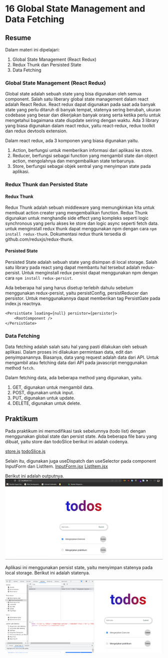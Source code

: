 # 16 Global State Management and Data Fetching

## Resume

Dalam materi ini dipelajari:

1. Global State Management (React Redux)
2. Redux Thunk dan Persisted State
3. Data Fetching

### Global State Management (React Redux)

Global state adalah sebuah state yang bisa digunakan oleh semua component. Salah satu liberary global state management dalam react adalah React Redux. React redux dapat digunakan pada saat ada banyak state yang perlu ditaruh di banyak tempat, statenya sering berubah, ukuran codebase yang besar dan dikerjakan banyak orang serta ketika perlu untuk mengetahui bagaimana state diupdate seiring dengan waktu. Ada 3 library yang biasa digunakan dalam react redux, yaitu react-redux, redux toolkit dan redux devtools extension.

Dalam react redux, ada 3 komponen yang biasa digunakan yaitu.

1. Action, berfungsi untuk memberikan informasi dari aplikasi ke store.
2. Reducer, berfungsi sebagai function yang mengambil state dan object action, mengolahnya dan mengembalikan state terbarunya.
3. Store, berfungsi sebagai objek sentral yang menyimpan state pada aplikasi.

### Redux Thunk dan Persisted State

#### Redux Thunk

Redux Thunk adalah sebuah middleware yang memungkinkan kita untuk membuat action creater yang mengembalikan function. Redux Thunk digunakan untuk menghandle side effect yang kompleks seperti logic synchronous yang perlu akses ke store dan logic async seperti fetch data. untuk menginstall redux thunk dapat menggunakan npm dengan cara `npm install redux-thunk`. Dokumentasi redux thunk tersedia di github.com/reduxjs/redux-thunk.

#### Persisted State

Persisted State adalah sebuah state yang disimpan di local storage. Salah satu library pada react yang dapat membantu hal tersebut adalah redux-persist. Untuk menginstall redux persist dapat menggunakan npm dengan cara `npm install redux-persist`.

Ada beberapa hal yang harus disetup terlebih dahulu sebelum menggunakan redux-persist, yaitu persistConfig, persistReducer dan persistor. Untuk menggunakannya dapat memberikan tag PersistGate pada index.js reactnya.

```
<PersistGate loading={null} persistor={persistor}>
    <RootComponent />
</PersistGate>
```

### Data Fetching

Data fetching adalah salah satu hal yang pasti dilakukan oleh sebuah aplikasi. Dalam proses ini dilakukan permintaan data, edit dan penyimpanannya. Biasanya, data yang request adalah data dari API. Untuk mengambil atau fetching data dari API pada javascript menggunakan method `fetch`.

Dalam fetching data, ada beberapa method yang digunakan, yaitu.

1. GET, digunakan untuk mengambil data.
2. POST, digunakan untuk input.
3. PUT, digunakan untuk update.
4. DELETE, digunakan untuk delete.

## Praktikum

Pada praktikum ini memodifikasi task sebelumnya (todo list) dengan menggunakan global state dan persist state. Ada beberapa file baru yang dibuat, yaitu store dan todoSlice berikut ini adalah codenya.

[store.js](./praktikum/global-state/src/store/store.js)
[todoSlice.js](./praktikum/global-state/src/store/todoSlice.js)

Selain itu, digunakan juga useDispatch dan useSelector pada component InputForm dan ListItem.
[InputForm.jsx](./praktikum/global-state/src/components/InputForm.jsx)
[ListItem.jsx](./praktikum/global-state/src/components/ListItem.jsx)

Berikut ini adalah outputnya.
![home](./screenshots/home.png)

Aplikasi ini menggunakan persist state, yaitu menyimpan statenya pada local storage. Berikut ini adalah statenya.

![local-storage](./screenshots/local-storage.png)

